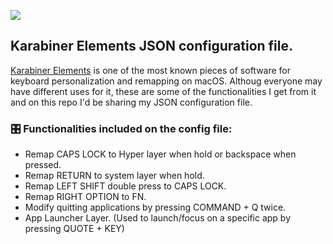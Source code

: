 <!-- HEADER -->
[![](https://img.shields.io/badge/Twitter-%231DA1F2.svg?&style=flat&logo=twitter&logoColor=white)][Twitter]




<!-- BODY -->
## Karabiner Elements JSON configuration file.
[Karabiner Elements] is one of the most known pieces of software for keyboard personalization and remapping on macOS. Althoug everyone may have different uses for it, these are some of the functionalities I get from it and on this repo I'd be sharing my JSON configuration file.

### 🎛 Functionalities included on the config file:
- Remap CAPS LOCK to Hyper layer when hold or backspace when pressed.
- Remap RETURN to system layer when hold.
- Remap LEFT SHIFT double press to CAPS LOCK.
- Remap RIGHT OPTION to FN.
- Modify quitting applications by pressing COMMAND + Q twice.
- App Launcher Layer. (Used to launch/focus on a specific app by pressing QUOTE + KEY)




<!-- FOOTER -->
<!-- Temporary links -->
[Karabiner Elements]: https://karabiner-elements.pqrs.org


<!-- Permanent links -->
[Twitter]: https://twitter.com/TomEstelrich